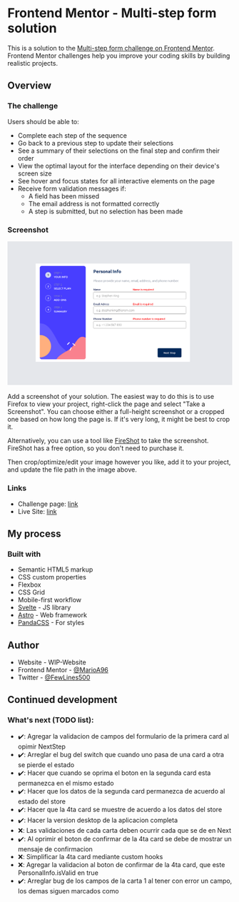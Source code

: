 # Frontend Mentor - Multi-step form solution

This is a solution to the [Multi-step form challenge on Frontend Mentor](https://www.frontendmentor.io/challenges/multistep-form-YVAnSdqQBJ). Frontend Mentor challenges help you improve your coding skills by building realistic projects. 

## Overview

### The challenge

Users should be able to:

- Complete each step of the sequence
- Go back to a previous step to update their selections
- See a summary of their selections on the final step and confirm their order
- View the optimal layout for the interface depending on their device's screen size
- See hover and focus states for all interactive elements on the page
- Receive form validation messages if:
  - A field has been missed
  - The email address is not formatted correctly
  - A step is submitted, but no selection has been made

### Screenshot

![](./screenshot.png)

Add a screenshot of your solution. The easiest way to do this is to use Firefox to view your project, right-click the page and select "Take a Screenshot". You can choose either a full-height screenshot or a cropped one based on how long the page is. If it's very long, it might be best to crop it.

Alternatively, you can use a tool like [FireShot](https://getfireshot.com/) to take the screenshot. FireShot has a free option, so you don't need to purchase it. 

Then crop/optimize/edit your image however you like, add it to your project, and update the file path in the image above.


### Links

- Challenge page: [link](https://www.frontendmentor.io/challenges/multistep-form-YVAnSdqQBJ)
- Live Site: [link](https://marioa96.github.io/09-FEM_multiStepForm/)

## My process

### Built with

- Semantic HTML5 markup
- CSS custom properties
- Flexbox
- CSS Grid
- Mobile-first workflow
- [Svelte](https://svelte.dev/docs/introduction) - JS library
- [Astro](https://docs.astro.build/en/getting-started/) - Web framework
- [PandaCSS](https://panda-css.com/docs/overview/getting-started) - For styles


## Author

- Website - WIP-Website
- Frontend Mentor - [@MarioA96](https://www.frontendmentor.io/profile/MarioA96)
- Twitter - [@FewLines500](https://x.com/FewLines500)


## Continued development

### What's next (TODO list):

-   ✔️: Agregar la validacion de campos del formulario de la primera card al opimir NextStep
-   ✔️: Arreglar el bug del switch que cuando uno pasa de una card a otra se pierde el estado
-   ✔️: Hacer que cuando se oprima el boton en la segunda card esta permanezca en el mismo estado
-   ✔️: Hacer que los datos de la segunda card permanezca de acuerdo al estado del store
-   ✔️: Hacer que la 4ta card se muestre de acuerdo a los datos del store
-   ✔️: Hacer la version desktop de la aplicacion completa
-   ❌: Las validaciones de cada carta deben ocurrir cada que se de en Next
-   ✔️: Al oprimir el boton de confirmar de la 4ta card se debe de mostrar un mensaje de confirmacion
-   ❌: Simplificar la 4ta card mediante custom hooks
-   ❌: Agregar la validacion al boton de confirmar de la 4ta card, que este PersonalInfo.isValid en true
-   ✔️: Arreglar bug de los campos de la carta 1 al tener con error un campo, los demas siguen marcados como